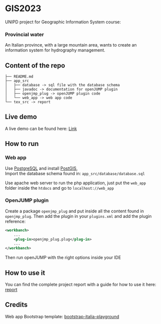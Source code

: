 
# GIS2023
UNIPD project for Geographic Information System course:

### Provincial water

An Italian province, with a large mountain area, wants to create an information system for hydrography management.

## Content of the repo
```
├── README.md
├── app_src
│   ├── database -> sql file with the database schema
│   ├── javadoc -> documentation for openJUMP plugin 
│   ├── openjmp_plug -> openJUMP plugin code
│   └── web_app -> web app code
└── tex_src -> report 
```

## Live demo

A live demo can be found here:
[Link](https://gis2023.bitsei.it)

## How to run

### Web app

Use [PostgreSQL](https://www.postgresql.org/) and install [PostGIS](http://postgis.net/),<br>
Import the database schema found in: `app_src/database/database.sql`

Use apache web server to run the php application, just put the `web_app` folder inside the `htdocs` and go to `localhost://web_app`

### OpenJUMP plugin

Create a package `openjmp_plug` and put inside all the content found in `openjmp_plug`.
Then add the plugin in your `plugins.xml` and add the plugin reference:
```xml 
<workbanch>
    ...
    <plug-in>openjmp_plug.plug</plug-in>
    ...
</workbanch>
```
Then run openJUMP with the right options inside your IDE

## How to use it

You can find the complete project report with a guide for how to use it here: [report](tex_src/main.pdf)

## Credits

Web app Bootstrap template: [bootstrap-italia-playground](https://github.com/italia/bootstrap-italia-playground/tree/main)
